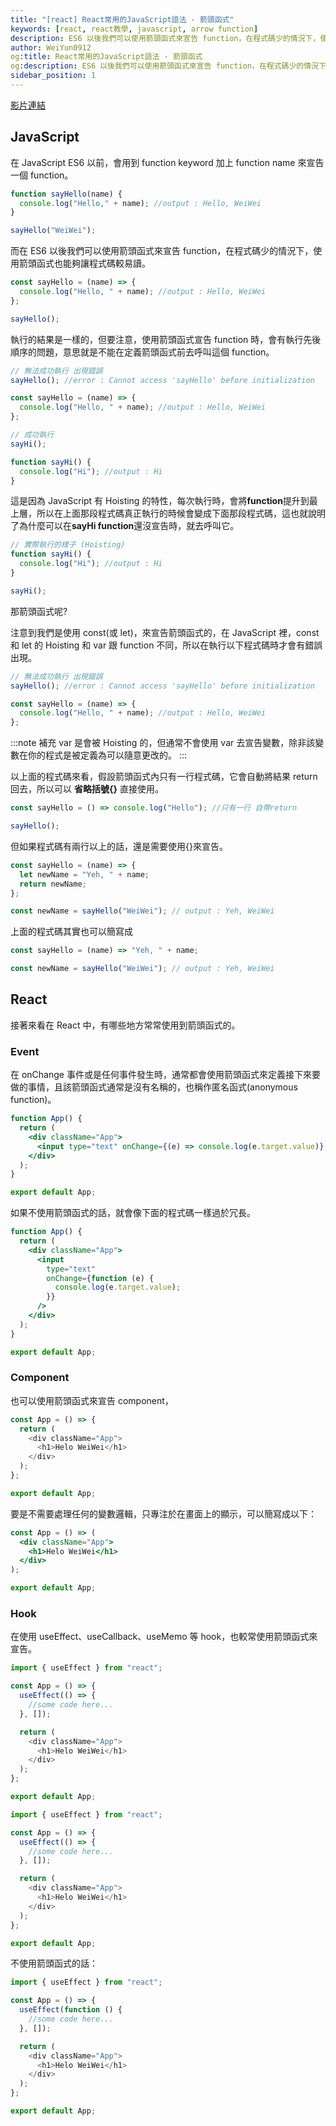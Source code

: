 ```yaml
---
title: "[react] React常用的JavaScript語法 - 箭頭函式"
keywords: [react, react教學, javascript, arrow function]
description: ES6 以後我們可以使用箭頭函式來宣告 function，在程式碼少的情況下，使用箭頭函式也能夠讓程式碼較易讀。
author: WeiYun0912
og:title: React常用的JavaScript語法 - 箭頭函式
og:description: ES6 以後我們可以使用箭頭函式來宣告 function，在程式碼少的情況下，使用箭頭函式也能夠讓程式碼較易讀。
sidebar_position: 1
---
```


[影片連結](https://www.youtube.com/watch?v=8SsraVLl3mQ)

## JavaScript

在 JavaScript ES6 以前，會用到 function keyword 加上 function name 來宣告一個 function。

```js name="index.js"  showLineNumbers
function sayHello(name) {
  console.log("Hello," + name); //output : Hello, WeiWei
}

sayHello("WeiWei");
```

而在 ES6 以後我們可以使用箭頭函式來宣告 function，在程式碼少的情況下，使用箭頭函式也能夠讓程式碼較易讀。

```js name="index.js" showLineNumbers
const sayHello = (name) => {
  console.log("Hello, " + name); //output : Hello, WeiWei
};

sayHello();
```

執行的結果是一樣的，但要注意，使用箭頭函式宣告 function 時，會有執行先後順序的問題，意思就是不能在定義箭頭函式前去呼叫這個 function。

```js name="index.js" showLineNumbers
// 無法成功執行 出現錯誤
sayHello(); //error : Cannot access 'sayHello' before initialization

const sayHello = (name) => {
  console.log("Hello, " + name); //output : Hello, WeiWei
};
```

```js name="index.js" showLineNumbers
// 成功執行
sayHi();

function sayHi() {
  console.log("Hi"); //output : Hi
}
```

這是因為 JavaScript 有 Hoisting 的特性，每次執行時，會將**function**提升到最上層，所以在上面那段程式碼真正執行的時候會變成下面那段程式碼，這也就說明了為什麼可以在**sayHi function**還沒宣告時，就去呼叫它。

```js name="index.js" showLineNumbers
// 實際執行的樣子 (Hoisting)
function sayHi() {
  console.log("Hi"); //output : Hi
}

sayHi();
```

那箭頭函式呢?

注意到我們是使用 const(或 let)，來宣告箭頭函式的，在 JavaScript 裡，const 和 let 的 Hoisting 和 var 跟 function 不同，所以在執行以下程式碼時才會有錯誤出現。

```js name="index.js" showLineNumbers
// 無法成功執行 出現錯誤
sayHello(); //error : Cannot access 'sayHello' before initialization

const sayHello = (name) => {
  console.log("Hello, " + name); //output : Hello, WeiWei
};
```

:::note 補充
var 是會被 Hoisting 的，但通常不會使用 var 去宣告變數，除非該變數在你的程式是被定義為可以隨意更改的。
:::

以上面的程式碼來看，假設箭頭函式內只有一行程式碼，它會自動將結果 return 回去，所以可以 **省略括號{}** 直接使用。

```js name="index.js" showLineNumbers
const sayHello = () => console.log("Hello"); //只有一行 自帶return

sayHello();
```

但如果程式碼有兩行以上的話，還是需要使用{}來宣告。

```js name="index.js" showLineNumbers
const sayHello = (name) => {
  let newName = "Yeh, " + name;
  return newName;
};

const newName = sayHello("WeiWei"); // output : Yeh, WeiWei
```

上面的程式碼其實也可以簡寫成

```js name="index.js" showLineNumbers
const sayHello = (name) => "Yeh, " + name;

const newName = sayHello("WeiWei"); // output : Yeh, WeiWei
```

## React

接著來看在 React 中，有哪些地方常常使用到箭頭函式的。

### Event

在 onChange 事件或是任何事件發生時，通常都會使用箭頭函式來定義接下來要做的事情，且該箭頭函式通常是沒有名稱的，也稱作匿名函式(anonymous function)。

```jsx name='App.js' showLineNumbers {4}
function App() {
  return (
    <div className="App">
      <input type="text" onChange={(e) => console.log(e.target.value)} />
    </div>
  );
}

export default App;
```

如果不使用箭頭函式的話，就會像下面的程式碼一樣過於冗長。

```jsx name='App.js' showLineNumbers
function App() {
  return (
    <div className="App">
      <input
        type="text"
        onChange={function (e) {
          console.log(e.target.value);
        }}
      />
    </div>
  );
}

export default App;
```

### Component

也可以使用箭頭函式來宣告 component，

```js name='App.js' showLineNumbers
const App = () => {
  return (
    <div className="App">
      <h1>Helo WeiWei</h1>
    </div>
  );
};

export default App;
```

要是不需要處理任何的變數邏輯，只專注於在畫面上的顯示，可以簡寫成以下：

```jsx name='App.js'
const App = () => (
  <div className="App">
    <h1>Helo WeiWei</h1>
  </div>
);

export default App;
```

### Hook

在使用 useEffect、useCallback、useMemo 等 hook，也較常使用箭頭函式來宣告。

```js name='App.js' showLineNumbers
import { useEffect } from "react";

const App = () => {
  useEffect(() => {
    //some code here...
  }, []);

  return (
    <div className="App">
      <h1>Helo WeiWei</h1>
    </div>
  );
};

export default App;
```

```js name='App.js' showLineNumbers
import { useEffect } from "react";

const App = () => {
  useEffect(() => {
    //some code here...
  }, []);

  return (
    <div className="App">
      <h1>Helo WeiWei</h1>
    </div>
  );
};

export default App;
```

不使用箭頭函式的話：

```js name='App.js' showLineNumbers
import { useEffect } from "react";

const App = () => {
  useEffect(function () {
    //some code here...
  }, []);

  return (
    <div className="App">
      <h1>Helo WeiWei</h1>
    </div>
  );
};

export default App;
```
